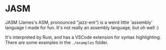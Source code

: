 # JASM

JASM (James's ASM, pronounced "jazz-em") is a weird little 'assembly' language I
made for fun. It's not really an assembly language, but oh well :)

It's interpreted by Rust, and has a VSCode extension for syntax highlighting.
There are some examples in the `./examples` folder.
